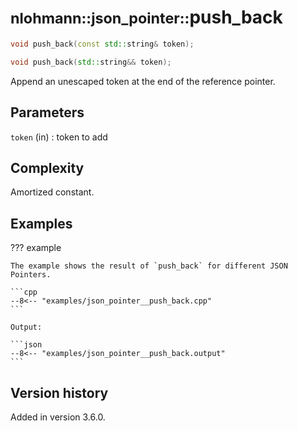 # <small>nlohmann::json_pointer::</small>push_back

```cpp
void push_back(const std::string& token);

void push_back(std::string&& token);
```

Append an unescaped token at the end of the reference pointer.

## Parameters

`token` (in)
:   token to add

## Complexity

Amortized constant.

## Examples

??? example

    The example shows the result of `push_back` for different JSON Pointers.
     
    ```cpp
    --8<-- "examples/json_pointer__push_back.cpp"
    ```
    
    Output:
    
    ```json
    --8<-- "examples/json_pointer__push_back.output"
    ```

## Version history

Added in version 3.6.0.
